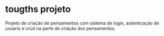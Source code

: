  <h1>tougths projeto</h1>
Projeto de criação de pensamentos com sistema de login, autenticação de usúario e crud na parte de criação dos pensamentos.
